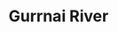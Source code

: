 ---
title: "Gurrnai River"
title_bn: "গুড়নাই নদী"
description: "After originating from Atrai river (at Gurrdaspur Upazila of Natore district), it meets with Boral river at Chatmohon upazila of this district. Total length of this river is 50 km and width is 150 meter."
---